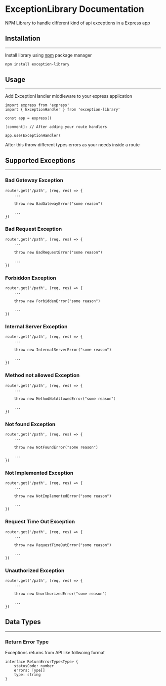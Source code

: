 # ExceptionLibrary Documentation

NPM Library to handle different kind of api exceptions in a Express app

## Installation

---

Install library using [npm](https://www.npmjs.com/) package manager

```bash
npm install exception-library
```

## Usage

---

Add ExceptionHandler middleware to your express application

```nodejs
import express from 'express'
import { ExceptionHandler } from 'exception-library'

const app = express()

[comment]: // After adding your route handlers

app.use(ExceptionHandler)

```

After this throw different types errors as your needs inside a route

## Supported Exceptions

---

### Bad Gateway Exception

```nodejs
router.get('/path', (req, res) => {
    ...

    throw new BadGatewayError("some reason")

    ...
})
```

### Bad Request Exception

```nodejs
router.get('/path', (req, res) => {
    ...

    throw new BadRequestError("some reason")

    ...
})
```

### Forbiddon Exception

```nodejs
router.get('/path', (req, res) => {
    ...

    throw new ForbiddenError("some reason")

    ...
})
```

### Internal Server Exception

```nodejs
router.get('/path', (req, res) => {
    ...

    throw new InternalServerError("some reason")

    ...
})
```

### Method not allowed Exception

```nodejs
router.get('/path', (req, res) => {
    ...

    throw new MethodNotAllowedError("some reason")

    ...
})
```

### Not found Exception

```nodejs
router.get('/path', (req, res) => {
    ...

    throw new NotFoundError("some reason")

    ...
})
```

### Not Implemented Exception

```nodejs
router.get('/path', (req, res) => {
    ...

    throw new NotImplementedError("some reason")

    ...
})
```

### Request Time Out Exception

```nodejs
router.get('/path', (req, res) => {
    ...

    throw new RequestTimeOutError("some reason")

    ...
})
```

### Unauthorized Exception

```nodejs
router.get('/path', (req, res) => {
    ...

    throw new UnorthorizedError("some reason")

    ...
})
```

## Data Types

---

### Return Error Type

Exceptions returns from API like follwoing format

```nodejs
interface ReturnErrorType<Type> {
    statusCode: number
    errors: Type[]
    type: string
}
```
